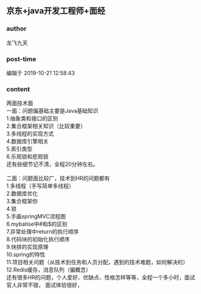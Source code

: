 ## 京东+java开发工程师+面经
### author 
龙飞九天
### post-time 

编辑于  2019-10-21 12:58:43
### content 
<div class="post-topic-des nc-post-content">
 <div>
  两面技术面
 </div>
 <div>
  一面：问题偏基础主要是Java基础知识
 </div>
 <div>
  1.抽象类和接口的区别
 </div>
 <div>
  2.集合框架相关知识（比较重要）
 </div>
 <div>
  3.多线程的实现方式
 </div>
 <div>
  4.数据库引擎相关
 </div>
 <div>
  5.索引类型
 </div>
 <div>
  6.乐观锁和悲观锁
 </div>
 <div>
  还有些细节记不清，全程20分钟左右。
 </div>
 <div>
  <br/>
 </div>
 <div>
  二面：问题面比较广，技术到HR的问题都有
 </div>
 <div>
  1.多线程（手写简单多线程）
 </div>
 <div>
  2.数据库优化
 </div>
 <div>
  3.集合框架你
 </div>
 <div>
  4.锁
 </div>
 <div>
  5.手画springMVC流程图
 </div>
 <div>
  6.mybatise中#和$的区别
 </div>
 <div>
  7.异常处理中return的执行顺序
 </div>
 <div>
  8.代码块的初始化执行顺序
 </div>
 <div>
  9.快排的实现原理
 </div>
 <div>
  10.spring的特性
 </div>
 <div>
  11.项目相关问题（从技术到任务和人员分配，遇到的技术难题，如何解决的）
 </div>
 <div>
  12.Redis缓存，消息队列（偏概念）
 </div>
 <div>
  还有很多HR的问题，个人爱好、优缺点、性格怎样等等，全程一个多小时，面试官人非常不错，
  <span>
   面试体验很好，
  </span>
 </div>
</div>
